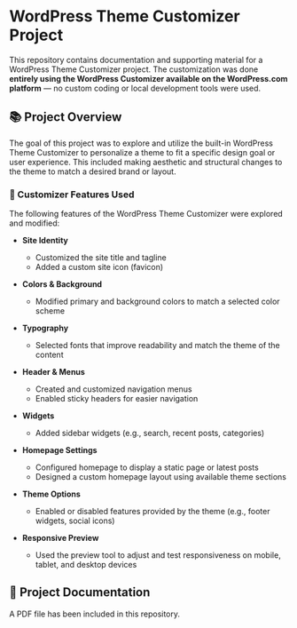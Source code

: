 # WordPress Theme Customizer Project

This repository contains documentation and supporting material for a WordPress Theme Customizer project. The customization was done **entirely using the WordPress Customizer available on the WordPress.com platform** — no custom coding or local development tools were used.

## 📚 Project Overview

The goal of this project was to explore and utilize the built-in WordPress Theme Customizer to personalize a theme to fit a specific design goal or user experience. This included making aesthetic and structural changes to the theme to match a desired brand or layout.

### 🔧 Customizer Features Used

The following features of the WordPress Theme Customizer were explored and modified:

- **Site Identity**
  - Customized the site title and tagline
  - Added a custom site icon (favicon)

- **Colors & Background**
  - Modified primary and background colors to match a selected color scheme

- **Typography**
  - Selected fonts that improve readability and match the theme of the content

- **Header & Menus**
  - Created and customized navigation menus
  - Enabled sticky headers for easier navigation

- **Widgets**
  - Added sidebar widgets (e.g., search, recent posts, categories)

- **Homepage Settings**
  - Configured homepage to display a static page or latest posts
  - Designed a custom homepage layout using available theme sections

- **Theme Options**
  - Enabled or disabled features provided by the theme (e.g., footer widgets, social icons)

- **Responsive Preview**
  - Used the preview tool to adjust and test responsiveness on mobile, tablet, and desktop devices

## 📄 Project Documentation

A PDF file has been included in this repository.

